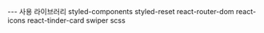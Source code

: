 --- 사용 라이브러리
styled-components
styled-reset
react-router-dom
react-icons
react-tinder-card
swiper
scss
